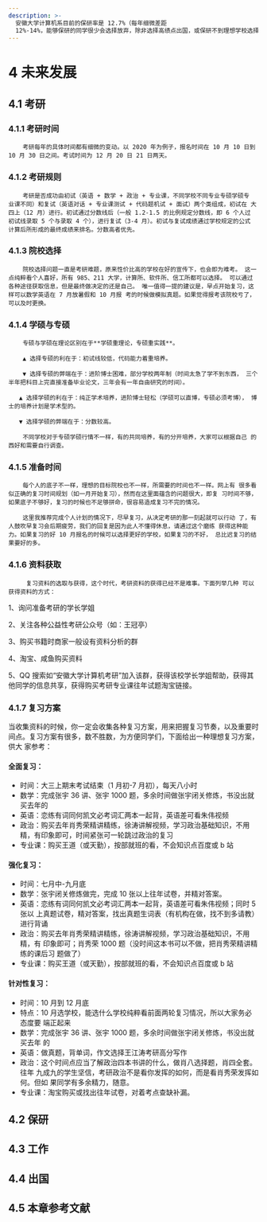 ```yaml
---
description: >-
  安徽大学计算机系目前的保研率是 12.7%（每年细微差距
  12%-14%，能够保研的同学很少会选择放弃，除非选择高绩点出国，或保研不到理想学校选择考研），而在剩下的学生中大部分都会选择考研。小部分学生选择工作，出国同学极少。
---
```


# 4 未来发展

## 4.1 考研

### 4.1.1 考研时间 

        考研每年的具体时间都有细微的变动。以 2020 年为例子，报名时间在 10 月 10 日到 10 月 30 日之间。考试时间为 12 月 20 日 21 日两天。 

### 4.1.2 考研规则 

        考研是否成功由初试（英语 + 数学 + 政治 + 专业课，不同学校不同专业专硕学硕专 业课不同）和复试（英语对话 + 专业课测试 + 代码题机试 + 面试）两个类组成，初试在 大四上（12 月）进行。初试通过分数线后（一般 1.2-1.5 的比例规定分数线，即 6 个人过 初试线录取 5 个与录取 4 个），进行复试（3-4 月）。初试与复试成绩通过学校规定的公式 计算后所形成的最终成绩来排名。分数高者优先。 

### 4.1.3 院校选择 

        院校选择问题一直是考研难题，原来性价比高的学校在好的宣传下，也会即为难考。 这一点纯粹看个人喜好，所有 985、211 大学，计算所、软件所、信工所都可以选择。 可以通过各种途径获取信息，但是最终做决定的还是自己。 唯一值得一提的建议是，早点开始复习，这样可以数学英语在 7 月放暑假和 10 月报 考的时候做模拟真题。如果觉得报考该院校亏了，可以及时更换。

### 4.1.4 学硕与专硕 

        专硕与学硕在理论区别在于**学硕重理论，专硕重实践**。 

        ▲ 选择专硕的利在于：初试线较低，代码能力着重培养。 

        ▼ 选择专硕的弊端在于：进阶博士困难，部分学校两年制（时间太急了学不到东西， 三个半年把科目上完直接准备毕业论文，三年会有一年自由研究的时间）。 

       ▲ 选择学硕的利在于：纯正学术培养，进阶博士轻松（学硕可以直博，专硕必须考博）， 博士的培养计划是学术型的。 

       ▼ 选择学硕的弊端在于：分数较高。

        不同学校对于专硕学硕行情不一样，有的共同培养，有的分开培养，大家可以根据自己 的西好和需要自行调查。

### 4.1.5 准备时间 

        每个人的底子不一样，理想的目标院校也不一样，所需要的时间也不一样。网上有 很多看似正确的复习时间规划（如一月开始复习），然而在这里面蕴含的问题很大，即复 习时间不够，如果底子不够好，复习的时候也不足够拼命，很容易造成复习不完的情况。 

        这里我推荐完成个人计划的情况下，尽早复习，从决定考研的那一刻起就可以行动 了，有人鼓吹早复习会后期疲劳，我们的回复是因为此人不懂得休息，请通过这个磨练 获得这种能力。如果复习的好 10 月报名的时候可以选择更好的学校，如果复习的不好， 总比迟复习的结果要好的多。 

### 4.1.6 资料获取 

         复习资料的选取与获得，这个时代，考研资料的获得已经不是难事。下面列举几种 可以获得资料的方式： 

1、询问准备考研的学长学姐

2、关注各种公益性考研公众号（如：王冠亭）

3、购买书籍时商家一般设有资料分析的群 

4、淘宝、咸鱼购买资料 

5、QQ 搜索如“安徽大学计算机考研”加入该群，获得该校学长学姐帮助，获得其 他同学的信息共享，获得购买考研专业课往年试题淘宝链接。

### 4.1.7 复习方案 

当收集资料的时候，你一定会收集各种复习方案，用来把握复习节奏，以及重要时 间点。复习方案有很多，数不胜数，为方便同学们，下面给出一种理想复习方案，供大 家参考：

#### 全面复习：

* 时间：大三上期末考试结束（1 月初-7 月初），每天八小时
* 数学：完成张宇 36 讲、张宇 1000 题，多余时间做张宇闭关修炼，书没出就买去年的
* 英语：恋练有词同何凯文必考词汇两本一起背，英语差可看朱伟视频
* 政治：购买去年肖秀荣精讲精练，徐涛讲解视频，学习政治基础知识，不用精，有印象即可，时间紧张可一轮跳过政治的复习
* 专业课：购买王道（或天勤），按部就班的看，不会知识点百度或 b 站

#### 强化复习：

* 时间：七月中-九月底
* 数学：张宇闭关修炼做完，完成 10 张以上往年试卷，并精对答案。 
* 英语：恋练有词同何凯文必考词汇两本一起背，英语差可看朱伟视频；同时 5 张以 上真题试卷，精对答案，找出真题生词表（有机构在做，找不到多请教）进行背诵 
* 政治：购买去年肖秀荣精讲精练，徐涛讲解视频，学习政治基础知识，不用精，有 印象即可；肖秀荣 1000 题（没时间这本书可以不做，把肖秀荣精讲精练的课后习 题做了） 
* 专业课：购买王道（或天勤），按部就班的看，不会知识点百度或 b 站

#### 针对性复习：

* 时间：10 月到 12 月底 
* 特点：10 月选学校，能选什么学校纯粹看前面两轮复习情况，所以大家务必态度要 端正起来 
* 数学：完成张宇 36 讲、张宇 1000 题，多余时间做张宇闭关修炼，书没出就买去年 的 
* 英语：做真题，背单词，作文选择王江涛考研高分写作 
* 政治：这个时间点应当了解政治四本书讲的什么，做肖八选择题，肖四全套。往年 九成九的学生坚信，考研政治不是看你发挥的如何，而是看肖秀荣发挥如何。但如 果同学有多余精力，随意。 
* 专业课：淘宝购买或找出往年试卷，对着考点查缺补漏。

## 4.2 保研

## 4.3 工作

## 4.4 出国

## 4.5 本章参考文献



